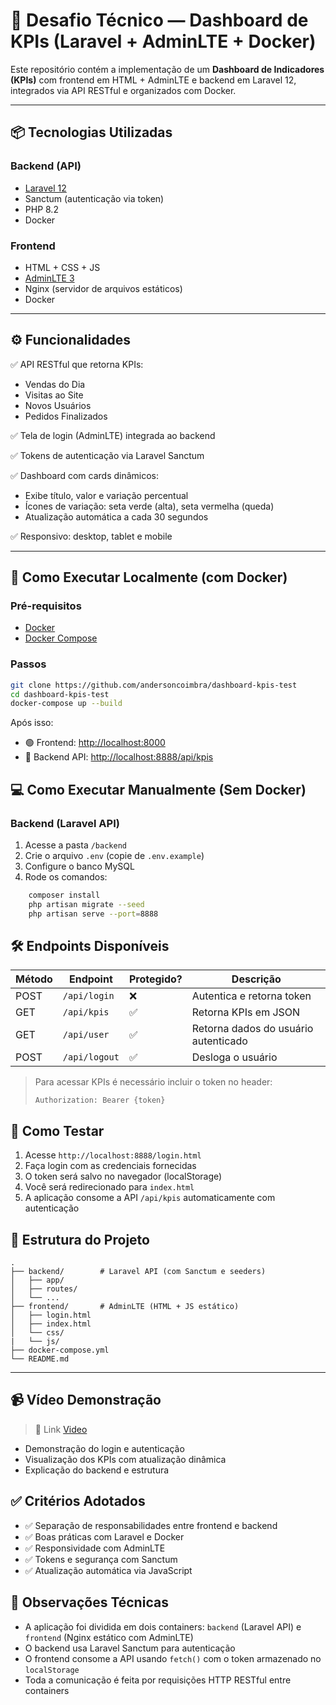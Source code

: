 # 🧪 Desafio Técnico — Dashboard de KPIs (Laravel + AdminLTE + Docker)

Este repositório contém a implementação de um **Dashboard de Indicadores (KPIs)** com frontend em HTML + AdminLTE e backend em Laravel 12, integrados via API RESTful e organizados com Docker.

---

## 📦 Tecnologias Utilizadas

### Backend (API)

- [Laravel 12](https://laravel.com/)
- Sanctum (autenticação via token)
- PHP 8.2
- Docker

### Frontend

- HTML + CSS + JS
- [AdminLTE 3](https://adminlte.io/)
- Nginx (servidor de arquivos estáticos)
- Docker

---

## ⚙️ Funcionalidades

✅ API RESTful que retorna KPIs:

- Vendas do Dia
- Visitas ao Site
- Novos Usuários
- Pedidos Finalizados

✅ Tela de login (AdminLTE) integrada ao backend

✅ Tokens de autenticação via Laravel Sanctum

✅ Dashboard com cards dinâmicos:

- Exibe título, valor e variação percentual
- Ícones de variação: seta verde (alta), seta vermelha (queda)
- Atualização automática a cada 30 segundos

✅ Responsivo: desktop, tablet e mobile

---

## 🚀 Como Executar Localmente (com Docker)

### Pré-requisitos

- [Docker](https://www.docker.com/)
- [Docker Compose](https://docs.docker.com/compose/)

### Passos

```bash
git clone https://github.com/andersoncoimbra/dashboard-kpis-test
cd dashboard-kpis-test
docker-compose up --build
```

Após isso:

* 🟢 Frontend: [http://localhost:8000](http://localhost:8000)
* 🔵 Backend API: [http://localhost:8888/api/kpis](http://localhost:8888/api/kpis)

## 💻 Como Executar Manualmente (Sem Docker)

### Backend (Laravel API)

1. Acesse a pasta `/backend`
2. Crie o arquivo `.env` (copie de `.env.example`)
3. Configure o banco MySQL
4. Rode os comandos:

```bash
    composer install
    php artisan migrate --seed
    php artisan serve --port=8888
```

## 🛠️ Endpoints Disponíveis


| Método | Endpoint      | Protegido? | Descrição                           |
| --------- | --------------- | ------------ | --------------------------------------- |
| POST    | `/api/login`  | ❌         | Autentica e retorna token             |
| GET     | `/api/kpis`   | ✅         | Retorna KPIs em JSON                  |
| GET     | `/api/user`   | ✅         | Retorna dados do usuário autenticado |
| POST    | `/api/logout` | ✅         | Desloga o usuário                    |

> Para acessar KPIs é necessário incluir o token no header:
>
> `Authorization: Bearer {token}`

## 🧪 Como Testar

1. Acesse `http://localhost:8888/login.html`
2. Faça login com as credenciais fornecidas
3. O token será salvo no navegador (localStorage)
4. Você será redirecionado para `index.html`
5. A aplicação consome a API `/api/kpis` automaticamente com autenticação

## 📂 Estrutura do Projeto

<pre class="overflow-visible!" data-start="2352" data-end="2695">
<code class="whitespace-pre!"><span><span>.
├── backend/        </span><span><span class="hljs-comment"># Laravel API (com Sanctum e seeders)</span></span><span>
│   ├── app/
│   ├── routes/
│   └── ...
├── frontend/       </span><span><span class="hljs-comment"># AdminLTE (HTML + JS estático)</span></span><span>
│   ├── login.html
│   ├── index.html
│   └── css/
|   └── js/
├── docker-compose.yml
└── README.md
</span></span></code></div></div></pre>

---

## 📹 Vídeo Demonstração

> 🔗 Link  [Video](https://drive.google.com/file/d/1YQ_CK9ix17ikRUSt2IliXVoW28xwhtDk/view?usp=sharing) 

* Demonstração do login e autenticação
* Visualização dos KPIs com atualização dinâmica
* Explicação do backend e estrutura

## ✅ Critérios Adotados

* ✅ Separação de responsabilidades entre frontend e backend
* ✅ Boas práticas com Laravel e Docker
* ✅ Responsividade com AdminLTE
* ✅ Tokens e segurança com Sanctum
* ✅ Atualização automática via JavaScript

## 📌 Observações Técnicas

* A aplicação foi dividida em dois containers: `backend` (Laravel API) e `frontend` (Nginx estático com AdminLTE)
* O backend usa Laravel Sanctum para autenticação
* O frontend consome a API usando `fetch()` com o token armazenado no `localStorage`
* Toda a comunicação é feita por requisições HTTP RESTful entre containers
